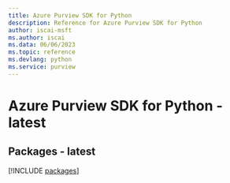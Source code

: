 ```yaml
---
title: Azure Purview SDK for Python
description: Reference for Azure Purview SDK for Python
author: iscai-msft
ms.author: iscai
ms.data: 06/06/2023
ms.topic: reference
ms.devlang: python
ms.service: purview
---
```

# Azure Purview SDK for Python - latest
## Packages - latest
[!INCLUDE [packages](purview-index.md)]